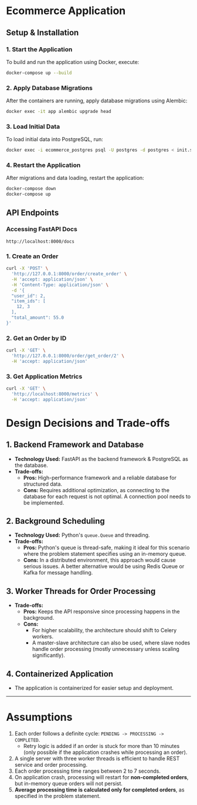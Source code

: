 # Ecommerce Application

## Setup & Installation

### 1. Start the Application
To build and run the application using Docker, execute:
```sh
docker-compose up --build
```

### 2. Apply Database Migrations
After the containers are running, apply database migrations using Alembic:
```sh
docker exec -it app alembic upgrade head
```

### 3. Load Initial Data
To load initial data into PostgreSQL, run:
```sh
docker exec -i ecommerce_postgres psql -U postgres -d postgres < init.sql
```

### 4. Restart the Application
After migrations and data loading, restart the application:
```sh
docker-compose down
docker-compose up
```

## API Endpoints

### **Accessing FastAPI Docs**
`http://localhost:8000/docs`

### **1. Create an Order**
```sh
curl -X 'POST' \
  'http://127.0.0.1:8000/order/create_order' \
  -H 'accept: application/json' \
  -H 'Content-Type: application/json' \
  -d '{
  "user_id": 2,
  "item_ids": [
    12, 3
  ],
  "total_amount": 55.0
}'
```

### **2. Get an Order by ID**
```sh
curl -X 'GET' \
  'http://127.0.0.1:8000/order/get_order/2' \
  -H 'accept: application/json'
```

### **3. Get Application Metrics**
```sh
curl -X 'GET' \
  'http://localhost:8000/metrics' \
  -H 'accept: application/json'
```


# Design Decisions and Trade-offs

## 1. Backend Framework and Database
- **Technology Used:** FastAPI as the backend framework & PostgreSQL as the database.
- **Trade-offs:**
    - **Pros:** High-performance framework and a reliable database for structured data.
    - **Cons:** Requires additional optimization, as connecting to the database for each request is not optimal. A connection pool needs to be implemented.

## 2. Background Scheduling
- **Technology Used:** Python's `queue.Queue` and threading.
- **Trade-offs:**
    - **Pros:** Python's queue is thread-safe, making it ideal for this scenario where the problem statement specifies using an in-memory queue.
    - **Cons:** In a distributed environment, this approach would cause serious issues. A better alternative would be using Redis Queue or Kafka for message handling.

## 3. Worker Threads for Order Processing
- **Trade-offs:**
    - **Pros:** Keeps the API responsive since processing happens in the background.
    - **Cons:**
        - For higher scalability, the architecture should shift to Celery workers.
        - A master-slave architecture can also be used, where slave nodes handle order processing (mostly unnecessary unless scaling significantly).

## 4. Containerized Application
- The application is containerized for easier setup and deployment.

---

# Assumptions
1. Each order follows a definite cycle: `PENDING -> PROCESSING -> COMPLETED`.
    - Retry logic is added if an order is stuck for more than 10 minutes (only possible if the application crashes while processing an order).
2. A single server with three worker threads is efficient to handle REST service and order processing.
3. Each order processing time ranges between 2 to 7 seconds.
4. On application crash, processing will restart for **non-completed orders**, but in-memory queue orders will not persist.
5. **Average processing time is calculated only for completed orders**, as specified in the problem statement.


